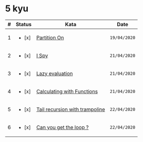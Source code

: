 # 5 kyu

| #   | Status                  | Kata                                                                                     | Date         |
| --- | ----------------------- | ---------------------------------------------------------------------------------------- | ------------ |
| 1   | <ul><li> [x] </li></ul> | [Partition On](https://www.codewars.com/kata/525a037c82bf42b9f800029b)                   | `19/04/2020` |
| 2   | <ul><li> [x] </li></ul> | [I Spy](https://www.codewars.com/kata/555185132c0d4cca3d000197)                          | `21/04/2020` |
| 3   | <ul><li> [x] </li></ul> | [Lazy evaluation](https://www.codewars.com/kata/53c2502d1dfa43f6420001e6)                | `21/04/2020` |
| 4   | <ul><li> [x] </li></ul> | [Calculating with Functions](https://www.codewars.com/kata/525f3eda17c7cd9f9e000b39)     | `21/04/2020` |
| 5   | <ul><li> [x] </li></ul> | [Tail recursion with trampoline](https://www.codewars.com/kata/53d045892578b1be8b0001c4) | `22/04/2020` |
| 6   | <ul><li> [x] </li></ul> | [Can you get the loop ?](https://www.codewars.com/kata/52a89c2ea8ddc5547a000863)         | `22/04/2020` |
